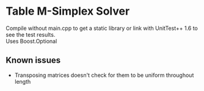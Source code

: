 Table M-Simplex Solver
======================
Compile without main.cpp to get a static library or link with UnitTest++ 1.6 to 
see the test results.</br>
Uses Boost.Optional

Known issues
------------
* Transposing matrices doesn't check for them to be uniform throughout length

